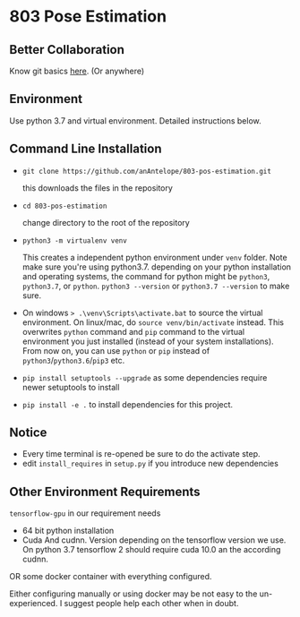 # 803 Pose Estimation

## Better Collaboration

Know git basics [here](https://product.hubspot.com/blog/git-and-github-tutorial-for-beginners). (Or anywhere) 


## Environment

Use python 3.7 and virtual environment. Detailed instructions below.

## Command Line Installation

- `git clone https://github.com/anAntelope/803-pos-estimation.git`
    
    this downloads the files in the repository
    
- `cd 803-pos-estimation`

    change directory to the root of the repository 

- `python3 -m virtualenv venv`

    This creates a independent python environment under `venv` folder. Note make sure you're using
    python3.7. depending on your python installation and operating systems, 
    the command for python might be `python3`, `python3.7`, or `python`. `python3 --version` or `python3.7 --version` to make sure.
    
- On windows `> .\venv\Scripts\activate.bat` to source the virtual environment. On linux/mac, do `source venv/bin/activate` instead.
This overwrites `python` command and `pip` command to the virtual environment you just installed (instead of your system installations). From now on, you can
use `python` or `pip` instead of `python3`/`python3.6`/`pip3` etc.

- `pip install setuptools --upgrade` as some dependencies require newer setuptools to install

- `pip install -e .` to install dependencies for this project.

## Notice

- Every time terminal is re-opened be sure to do the activate step.
- edit `install_requires` in `setup.py` if you introduce new dependencies


## Other Environment Requirements

`tensorflow-gpu`  in our requirement needs
- 64 bit python installation
- Cuda And cudnn. Version depending on the tensorflow version we use.
On python 3.7 tensorflow 2 should require cuda 10.0 an the according cudnn.

OR some docker container with everything configured.

Either configuring manually or using docker may be not easy to the un-experienced.
 I suggest people help each other when in doubt.